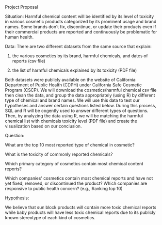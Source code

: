 Project Proposal 

Situation: Harmful chemical content will be identified by its level of toxicity in various cosmetic products categorized by its prominent usage and brand names. Some brands don’t fix, discontinue, or update their products even if their commercial products are reported and continuously be problematic for human health. 

Data: There are two different datasets from the same source that explain:  

1. the various cosmetics by its brand, harmful chemicals, and dates of reports (csv file)  

2. the list of harmful chemicals explained by its toxicity (PDF file) 

Both datasets were publicly available on the website of California Department of Public Health (CDPH) under California Safe Cosmetic Program (CSCP). We will download the cosmetics/harmful chemical csv file then clean the data, and group the data appropriately (using R) by different type of chemical and brand names. We will use this data to test our hypotheses and answer certain questions listed below. During this process, SQL and R will be cogently used to answer different types of questions. Then, by analyzing the data using R, we will be matching the harmful chemical list with chemicals toxicity level (PDF file) and create the visualization based on our conclusion.  

Question:  

What are the top 10 most reported type of chemical in cosmetic? 

What is the toxicity of commonly reported chemicals?  

Which primary category of cosmetics contain most chemical content reports? 

Which companies' cosmetics contain most chemical reports and have not yet fixed, removed, or discontinued the product? Which companies are responsive to public health concern? (e.g., Ranking top 10) 

Hypothesis:  

We believe that sun block products will contain more toxic chemical reports while baby products will have less toxic chemical reports due to its publicly known stereotype of each kind of cosmetics. 
